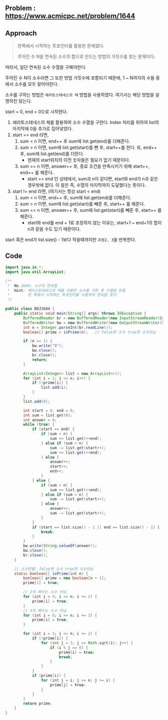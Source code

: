 ## Problem : https://www.acmicpc.net/problem/1644

## Approach

> 한쪽에서 시작하는 투포인터를 활용한 문제였다.
>
> 주어진 수 N을 연속된 소수의 합으로 만드는 방법의 가짓수를 찾는 문제이다.

따라서, 일단 연속된 소수 수열을 구해야한다.

주어진 수 N이 소수라면 그 또한 방법 가짓수에 포함되기 때문에, 1 ~ N까지의 수들 중에서 소수를 모두 찾아야한다.

소수를 구하는 방법은 `에라토스테네스의 체` 방법을 사용하였다. 여기서는 해당 방법을 설명하진 않는다.

start = 0, end = 0으로 시작한다.

1. 에라토스테네스의 체를 활용하여 소수 수열을 구한다. Index 처리를 위하여 list의 마지막에 0을 추가로 집어넣었다.
2. start == end 라면,
   1. sum < n 이면, end++ 후 sum에 list.get(end)를 더해준다.
   2. sum > n 이면, sum에 list.get(start)를 뺀 후, start++를 한다. 또, end++ 후, sum에 list.get(end)를 더한다. 
      - 현재의 start위치의 이전 숫자들은 필요가 없기 때문이다.
   3. sum == n 이면, answer++ 후, 종료 조건을 만족시키기 위해 start++, end++ 를 해준다.
      - start == end 인 상태에서, sum과 n이 같다면, start와 end가 n과 같은 경우밖에 없다. 이 말은 즉, 수열의 마지막까지 도달했다는 뜻이다.
3. start != end 라면, (여기서는 항상 start < end)
   1. sum < n 이면, end++ 후, sum에 list.get(end)를 더해준다.
   2. sum > n 이면, sum에 list.get(start)를 빼준 후, start++ 를 해준다.
   3. sum == n 이면, answer++ 후, sum에 list.get(start)를 빼준 후, start++ 를 해준다.
      - start와 end를 end + 1로 조정하지 않는 이유는, start+1 ~ end+1의 합이 n과 같을 수도 있기 때문이다.

start 혹은 end가 list.size() - 1보다 작을때까지만 `과정2, 3`을 반복한다.

## Code

```java
import java.io.*;
import java.util.ArrayList;

/**
 *  No.1644: 소수의 연속합
 *  Hint: 에라스토테네스의 체를 이용한 소수를 구한 후 수열을 만듦
 *        한 쪽에서 시작하는 투포인터를 사용하여 연속합 찾기
 */

public class BOJ1644 {
    public static void main(String[] args) throws IOException {
        BufferedReader br = new BufferedReader(new InputStreamReader(System.in));
        BufferedWriter bw = new BufferedWriter(new OutputStreamWriter(System.out));
        int n = Integer.parseInt(br.readLine());
        boolean[] prime = isPrime(n);   // false면 소수 true면 소수아님

        if (n == 1) {
            bw.write("0");
            bw.close();
            br.close();
            return;
        }

        ArrayList<Integer> list = new ArrayList<>();
        for (int i = 1; i <= n; i++) {
            if (!prime[i]) {
                list.add(i);
            }
        }
        list.add(0);

        int start = 0, end = 0;
        int sum = list.get(0);
        int answer = 0;
        while (true) {
            if (start == end) {
                if (sum < n) {
                    sum += list.get(++end);
                } else if (sum > n) {
                    sum -= list.get(start++);
                    sum += list.get(++end);
                } else {
                    answer++;
                    start++;
                    end++;
                }
            } else {
                if (sum < n) {
                    sum += list.get(++end);
                } else if (sum > n) {
                    sum -= list.get(start++);
                } else {
                    answer++;
                    sum -= list.get(start++);
                }
            }
            if (start == list.size() - 1 || end == list.size() - 1) {
                break;
            }
        }
        bw.write(String.valueOf(answer));
        bw.close();
        br.close();
    }

    // 소수판별: false면 소수 true면 소수아님
    static boolean[] isPrime(int n) {
        boolean[] prime = new boolean[n + 1];
        prime[1] = true;

        // 2의 배수는 소수 아님
        for (int i = 4; i <= n; i += 2) {
            prime[i] = true;
        }
        // 3의 배수는 소수 아님
        for (int i = 6; i <= n; i += 3) {
            prime[i] = true;
        }

        for (int i = 5; i <= n; i += 2) {
            if (!prime[i]) {
                for (int j = 3; j <= Math.sqrt(i); j++) {
                    if (i % j == 0) {
                        prime[i] = true;
                        break;
                    }
                }
            }
            if (prime[i]) {
                for (int j = i; j <= n; j += i) {
                    prime[j] = true;
                }
            }
        }
        return prime;
    }
}

```

